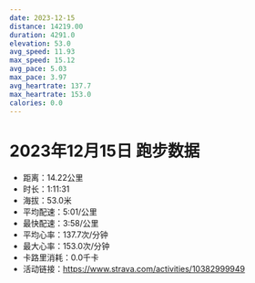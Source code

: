 ```yaml
---
date: 2023-12-15
distance: 14219.00
duration: 4291.0
elevation: 53.0
avg_speed: 11.93
max_speed: 15.12
avg_pace: 5.03
max_pace: 3.97
avg_heartrate: 137.7
max_heartrate: 153.0
calories: 0.0
---
```


# 2023年12月15日 跑步数据

- 距离：14.22公里
- 时长：1:11:31
- 海拔：53.0米
- 平均配速：5:01/公里
- 最快配速：3:58/公里
- 平均心率：137.7次/分钟
- 最大心率：153.0次/分钟
- 卡路里消耗：0.0千卡
- 活动链接：https://www.strava.com/activities/10382999949
